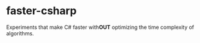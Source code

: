 # faster-csharp

Experiments that make C# faster with**OUT** optimizing the time complexity of algorithms.
